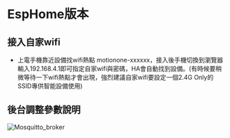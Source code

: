 # EspHome版本
## 接入自家wifi
-  上電手機靠近設備找wifi熱點 motionone-xxxxxx，接入後手機切換到瀏覽器輸入192.168.4.1即可指定自家wifi與密碼，HA會自動找到設備。(有時候要稍微等待一下wifi熱點才會出現，強烈建議自家wifi要設定一個2.4G Only的SSID專供智能設備使用)
## 後台調整參數說明
  ![Mosquitto_broker](/image/235731.png)
